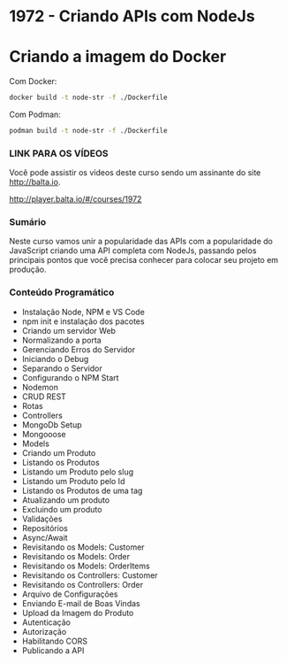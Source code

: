 # 1972 - Criando APIs com NodeJs

# Criando a imagem do Docker

Com Docker:

```bash
docker build -t node-str -f ./Dockerfile
```

Com Podman:

```bash
podman build -t node-str -f ./Dockerfile
```

### LINK PARA OS VÍDEOS

Você pode assistir os vídeos deste curso sendo um assinante do site http://balta.io.

http://player.balta.io/#/courses/1972

### Sumário

Neste curso vamos unir a popularidade das APIs com a popularidade do JavaScript criando uma API completa com NodeJs, passando pelos principais pontos que você precisa conhecer para colocar seu projeto em produção.

### Conteúdo Programático

- Instalação Node, NPM e VS Code
- npm init e instalação dos pacotes
- Criando um servidor Web
- Normalizando a porta
- Gerenciando Erros do Servidor
- Iniciando o Debug
- Separando o Servidor
- Configurando o NPM Start
- Nodemon
- CRUD REST
- Rotas
- Controllers
- MongoDb Setup
- Mongooose
- Models
- Criando um Produto
- Listando os Produtos
- Listando um Produto pelo slug
- Listando um Produto pelo Id
- Listando os Produtos de uma tag
- Atualizando um produto
- Excluindo um produto
- Validações
- Repositórios
- Async/Await
- Revisitando os Models: Customer
- Revisitando os Models: Order
- Revisitando os Models: OrderItems
- Revisitando os Controllers: Customer
- Revisitando os Controllers: Order
- Arquivo de Configurações
- Enviando E-mail de Boas Vindas
- Upload da Imagem do Produto
- Autenticação
- Autorização
- Habilitando CORS
- Publicando a API
